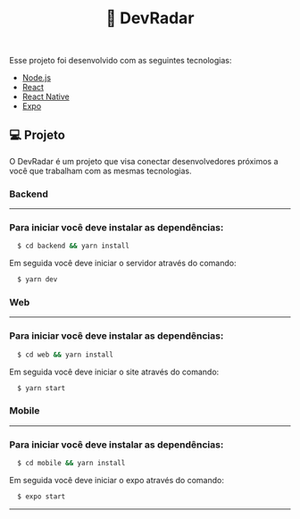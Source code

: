 <h1 align="center">
    🚀 DevRadar
</h1>

<br>

Esse projeto foi desenvolvido com as seguintes tecnologias:

- [Node.js](https://nodejs.org/en/)
- [React](https://reactjs.org)
- [React Native](https://facebook.github.io/react-native/)
- [Expo](https://expo.io/)

## 💻 Projeto

O DevRadar é um projeto que visa conectar desenvolvedores próximos a você que trabalham com as mesmas tecnologias.

<h3>Backend</h3>
<hr />

### Para iniciar você deve instalar as dependências:

```zsh
  $ cd backend && yarn install
```

Em seguida você deve iniciar o servidor através do comando:
```zsh
  $ yarn dev
```

<h3>Web</h3>
<hr />

### Para iniciar você deve instalar as dependências:

```zsh
  $ cd web && yarn install
```

Em seguida você deve iniciar o site através do comando:
```zsh
  $ yarn start
```


<h3>Mobile</h3>
<hr />

### Para iniciar você deve instalar as dependências:

```zsh
  $ cd mobile && yarn install
```

Em seguida você deve iniciar o expo através do comando:
```zsh
  $ expo start
```

---
